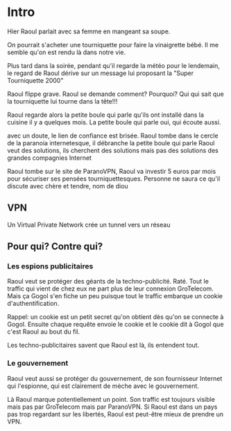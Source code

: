 # Intro

Hier Raoul parlait avec sa femme en mangeant sa soupe. 

On pourrait s'acheter une tourniquette pour faire la vinaigrette bébé.
Il me semble qu'on est rendu là dans notre vie.

Plus tard dans la soirée, pendant qu'il regarde la météo pour le lendemain, 
le regard de Raoul dérive sur un message lui proposant la "Super Tourniquette 2000"

Raoul flippe grave. Raoul se demande comment? Pourquoi? Qui qui sait que la tourniquette
lui tourne dans la tête!!!

Raoul regarde alors la petite boule qui parle qu'ils ont installé dans la cuisine il y a quelques mois.
La petite boule qui parle oui, qui écoute aussi.

avec un doute, le lien de confiance est brisée. 
Raoul tombe dans le cercle de la paranoia internetesque, il débranche la petite boule qui parle
Raoul veut des solutions, ils cherchent des solutions mais pas des solutions des grandes compagnies Internet

Raoul tombe sur le site de ParanoVPN, 
Raoul va investir 5 euros par mois pour sécuriser ses pensées tourniquettesques. 
Personne ne saura ce qu'il discute avec chère et tendre, nom de diou

## VPN

Un Virtual Private Network crée un tunnel vers un réseau 

## Pour qui? Contre qui?

### Les espions publicitaires
Raoul veut se protéger des géants de la techno-publicité. Raté.
Tout le traffic qui vient de chez eux ne part plus de leur connexion GroTelecom.
Mais ça Gogol s'en fiche un peu puisque tout le traffic embarque un cookie d'authentification.

Rappel: un cookie est un petit secret qu'on obtient dès qu'on se connecte à Gogol. Ensuite chaque
requête envoie le cookie et le cookie dit à Gogol que c'est Raoul au bout du fil.

Les techno-publicitaires savent que Raoul est là, ils entendent tout.

### Le gouvernement
Raoul veut aussi se protéger du gouvernement, de son fournisseur Internet qui l'espionne, qui est 
clairement de mèche avec le gouvernement.

Là Raoul marque potentiellement un point. Son traffic est toujours visible mais pas par GroTelecom 
mais par ParanoVPN. Si Raoul est dans un pays pas trop regardant sur les libertés, Raoul est peut-être 
mieux de prendre un VPN. 

